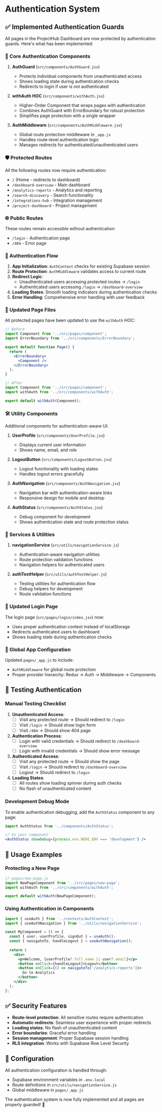 # Authentication System

## ✅ Implemented Authentication Guards

All pages in the ProjectHub Dashboard are now protected by authentication guards. Here's what has been implemented:

### 🔐 Core Authentication Components

1. **AuthGuard** (`src/components/AuthGuard.jsx`)
   - Protects individual components from unauthenticated access
   - Shows loading state during authentication checks
   - Redirects to login if user is not authenticated

2. **withAuth HOC** (`src/components/withAuth.jsx`)
   - Higher-Order Component that wraps pages with authentication
   - Combines AuthGuard with ErrorBoundary for robust protection
   - Simplifies page protection with a single wrapper

3. **AuthMiddleware** (`src/components/AuthMiddleware.jsx`)
   - Global route protection middleware in `_app.js`
   - Handles route-level authentication logic
   - Manages redirects for authenticated/unauthenticated users

### 🛡️ Protected Routes

All the following routes now require authentication:

- `/` (Home - redirects to dashboard)
- `/dashboard-overview` - Main dashboard
- `/analytics-reports` - Analytics and reporting
- `/search-discovery` - Search functionality  
- `/integrations-hub` - Integration management
- `/project-dashboard` - Project management

### 🌐 Public Routes

These routes remain accessible without authentication:

- `/login` - Authentication page
- `/404` - Error page

### 🔄 Authentication Flow

1. **App Initialization**: `AuthContext` checks for existing Supabase session
2. **Route Protection**: `AuthMiddleware` validates access to current route
3. **Redirect Logic**:
   - Unauthenticated users accessing protected routes → `/login`
   - Authenticated users accessing `/login` → `/dashboard-overview`
4. **Loading States**: Smooth loading indicators during authentication checks
5. **Error Handling**: Comprehensive error handling with user feedback

### 🧩 Updated Page Files

All protected pages have been updated to use the `withAuth` HOC:

```jsx
// Before
import Component from '../src/pages/component';
import ErrorBoundary from '../src/components/ErrorBoundary';

export default function Page() {
  return (
    <ErrorBoundary>
      <Component />
    </ErrorBoundary>
  );
}

// After
import Component from '../src/pages/component';
import withAuth from '../src/components/withAuth';

export default withAuth(Component);
```

### 🛠️ Utility Components

Additional components for authentication-aware UI:

1. **UserProfile** (`src/components/UserProfile.jsx`)
   - Displays current user information
   - Shows name, email, and role

2. **LogoutButton** (`src/components/LogoutButton.jsx`)
   - Logout functionality with loading states
   - Handles logout errors gracefully

3. **AuthNavigation** (`src/components/AuthNavigation.jsx`)
   - Navigation bar with authentication-aware links
   - Responsive design for mobile and desktop

4. **AuthStatus** (`src/components/AuthStatus.jsx`)
   - Debug component for development
   - Shows authentication state and route protection status

### 🔧 Services & Utilities

1. **navigationService** (`src/utils/navigationService.js`)
   - Authentication-aware navigation utilities
   - Route protection validation functions
   - Navigation helpers for authenticated users

2. **authTestHelper** (`src/utils/authTestHelper.js`)
   - Testing utilities for authentication flow
   - Debug helpers for development
   - Route validation functions

### 📝 Updated Login Page

The login page (`src/pages/login/index.jsx`) now:
- Uses proper authentication context instead of localStorage
- Redirects authenticated users to dashboard
- Shows loading state during authentication checks

### 🔄 Global App Configuration

Updated `pages/_app.js` to include:
- `AuthMiddleware` for global route protection
- Proper provider hierarchy: Redux → Auth → Middleware → Components

## 🧪 Testing Authentication

### Manual Testing Checklist

1. **Unauthenticated Access**:
   - [ ] Visit any protected route → Should redirect to `/login`
   - [ ] Visit `/login` → Should show login form
   - [ ] Visit `/404` → Should show 404 page

2. **Authentication Process**:
   - [ ] Login with valid credentials → Should redirect to `/dashboard-overview`
   - [ ] Login with invalid credentials → Should show error message

3. **Authenticated Access**:
   - [ ] Visit any protected route → Should show the page
   - [ ] Visit `/login` → Should redirect to `/dashboard-overview`
   - [ ] Logout → Should redirect to `/login`

4. **Loading States**:
   - [ ] All routes show loading spinner during auth checks
   - [ ] No flash of unauthenticated content

### Development Debug Mode

To enable authentication debugging, add the `AuthStatus` component to any page:

```jsx
import AuthStatus from '../components/AuthStatus';

// In your component
<AuthStatus showDebug={process.env.NODE_ENV === 'development'} />
```

## 🚀 Usage Examples

### Protecting a New Page

```jsx
// pages/new-page.js
import NewPageComponent from '../src/pages/new-page';
import withAuth from '../src/components/withAuth';

export default withAuth(NewPageComponent);
```

### Using Authentication in Components

```jsx
import { useAuth } from '../contexts/AuthContext';
import { useAuthNavigation } from '../utils/navigationService';

const MyComponent = () => {
  const { user, userProfile, signOut } = useAuth();
  const { navigateTo, handleLogout } = useAuthNavigation();
  
  return (
    <div>
      <p>Welcome, {userProfile?.full_name || user?.email}</p>
      <button onClick={handleLogout}>Logout</button>
      <button onClick={() => navigateTo('/analytics-reports')}>
        Go to Analytics
      </button>
    </div>
  );
};
```

## ✅ Security Features

- **Route-level protection**: All sensitive routes require authentication
- **Automatic redirects**: Seamless user experience with proper redirects
- **Loading states**: No flash of unauthenticated content
- **Error boundaries**: Graceful error handling
- **Session management**: Proper Supabase session handling
- **RLS integration**: Works with Supabase Row Level Security

## 🔧 Configuration

All authentication configuration is handled through:
- Supabase environment variables in `.env.local`
- Route definitions in `src/utils/navigationService.js`
- Global middleware in `pages/_app.js`

The authentication system is now fully implemented and all pages are properly guarded! 🎉